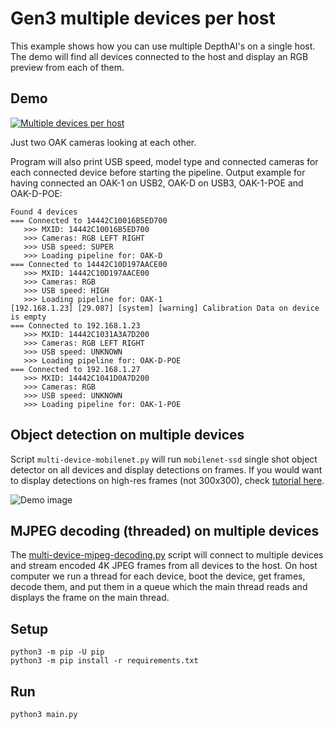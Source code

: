 # Gen3 multiple devices per host

This example shows how you can use multiple DepthAI's on a single host. The demo will find all devices connected to the host and display an RGB preview from each of them.

## Demo

[![Multiple devices per host](https://user-images.githubusercontent.com/18037362/113307040-01d83c00-9305-11eb-9a42-c69c72a5dba5.gif)](https://www.youtube.com/watch?v=N1IY2CfhmEc "Multiple devices per host")

Just two OAK cameras looking at each other.

Program will also print USB speed, model type and connected cameras for each connected device before starting the pipeline. Output example for having connected an OAK-1 on USB2, OAK-D on USB3, OAK-1-POE and OAK-D-POE:

```
Found 4 devices
=== Connected to 14442C10016B5ED700
   >>> MXID: 14442C10016B5ED700
   >>> Cameras: RGB LEFT RIGHT
   >>> USB speed: SUPER
   >>> Loading pipeline for: OAK-D
=== Connected to 14442C10D197AACE00
   >>> MXID: 14442C10D197AACE00
   >>> Cameras: RGB
   >>> USB speed: HIGH
   >>> Loading pipeline for: OAK-1
[192.168.1.23] [29.087] [system] [warning] Calibration Data on device is empty
=== Connected to 192.168.1.23
   >>> MXID: 14442C1031A3A7D200
   >>> Cameras: RGB LEFT RIGHT
   >>> USB speed: UNKNOWN
   >>> Loading pipeline for: OAK-D-POE
=== Connected to 192.168.1.27
   >>> MXID: 14442C1041D0A7D200
   >>> Cameras: RGB
   >>> USB speed: UNKNOWN
   >>> Loading pipeline for: OAK-1-POE
```

## Object detection on multiple devices

Script `multi-device-mobilenet.py` will run `mobilenet-ssd` single shot object detector on all devices and display detections on frames.
If you would want to display detections on high-res frames (not 300x300), check [tutorial here](https://docs.luxonis.com/projects/api/en/latest/tutorials/dispaying_detections/).

![Demo image](https://user-images.githubusercontent.com/18037362/146223605-e4fd0fb3-7cf9-40a0-87e0-73d63a46eb2d.png)

## MJPEG decoding (threaded) on multiple devices

The [multi-device-mjpeg-decoding.py](multi-device-mjpeg-decoding.py) script will connect to multiple devices and stream encoded 4K JPEG frames from all devices to the host. On host computer we run a thread for each device, boot the device, get frames,
decode them, and put them in a queue which the main thread reads and displays the frame on the main thread.

## Setup

```
python3 -m pip -U pip
python3 -m pip install -r requirements.txt
```

## Run

```
python3 main.py
```
